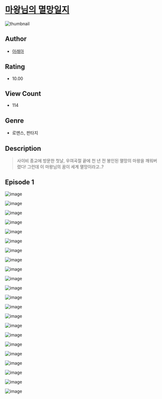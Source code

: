 # [마왕님의 멸망일지](https://comic.naver.com/challenge/list?titleId=810483)
![thumbnail](https://image-comic.pstatic.net/user_contents_data/challenge_comic/2023/05/23/366656/upload_3979264952772932918_480x623.jpeg)

## Author
- [아래아](https://comic.naver.com/artistTitle?id=366656)

## Rating
- 10.00

## View Count
- 114

## Genre
- 로맨스, 판타지

## Description
> 사이비 종교에 방문한 첫날, 우여곡절 끝에 천 년 전 봉인된 멸망의 마왕을 깨워버렸다! 그런데 이 마왕님의 꿈이 세계 멸망이라고..?


## Episode 1
![image](https://image-comic.pstatic.net/user_contents_data/challenge_comic/2023/05/23/366656/upload_7291668861008491314.jpeg)

![image](https://image-comic.pstatic.net/user_contents_data/challenge_comic/2023/05/23/366656/upload_3906653196973073456.jpeg)

![image](https://image-comic.pstatic.net/user_contents_data/challenge_comic/2023/05/23/366656/upload_3775766026411062070.jpeg)

![image](https://image-comic.pstatic.net/user_contents_data/challenge_comic/2023/05/23/366656/upload_3703146805235759152.jpeg)

![image](https://image-comic.pstatic.net/user_contents_data/challenge_comic/2023/05/23/366656/upload_3688782584205239138.jpeg)

![image](https://image-comic.pstatic.net/user_contents_data/challenge_comic/2023/05/23/366656/upload_4062637406073205861.jpeg)

![image](https://image-comic.pstatic.net/user_contents_data/challenge_comic/2023/05/23/366656/upload_7219942241311416934.jpeg)

![image](https://image-comic.pstatic.net/user_contents_data/challenge_comic/2023/05/23/366656/upload_3486128499505314100.jpeg)

![image](https://image-comic.pstatic.net/user_contents_data/challenge_comic/2023/05/23/366656/upload_7077747874279797296.jpeg)

![image](https://image-comic.pstatic.net/user_contents_data/challenge_comic/2023/05/23/366656/upload_7162472976966116148.jpeg)

![image](https://image-comic.pstatic.net/user_contents_data/challenge_comic/2023/05/23/366656/upload_4049691773498909235.jpeg)

![image](https://image-comic.pstatic.net/user_contents_data/challenge_comic/2023/05/23/366656/upload_7221632199356855858.jpeg)

![image](https://image-comic.pstatic.net/user_contents_data/challenge_comic/2023/05/23/366656/upload_7017279162947285858.jpeg)

![image](https://image-comic.pstatic.net/user_contents_data/challenge_comic/2023/05/23/366656/upload_7162185982282118964.jpeg)

![image](https://image-comic.pstatic.net/user_contents_data/challenge_comic/2023/05/23/366656/upload_7306018788995249720.jpeg)

![image](https://image-comic.pstatic.net/user_contents_data/challenge_comic/2023/05/23/366656/upload_4123156935663116897.jpeg)

![image](https://image-comic.pstatic.net/user_contents_data/challenge_comic/2023/05/23/366656/upload_7161339564403143014.jpeg)

![image](https://image-comic.pstatic.net/user_contents_data/challenge_comic/2023/05/23/366656/upload_3763095258659907171.jpeg)

![image](https://image-comic.pstatic.net/user_contents_data/challenge_comic/2023/05/23/366656/upload_3486121880957837921.jpeg)

![image](https://image-comic.pstatic.net/user_contents_data/challenge_comic/2023/05/23/366656/upload_3558518140850878262.jpeg)

![image](https://image-comic.pstatic.net/user_contents_data/challenge_comic/2023/05/23/366656/upload_3617011967047513957.jpeg)

![image](https://image-comic.pstatic.net/user_contents_data/challenge_comic/2023/05/23/366656/upload_7076106518187292721.jpeg)
